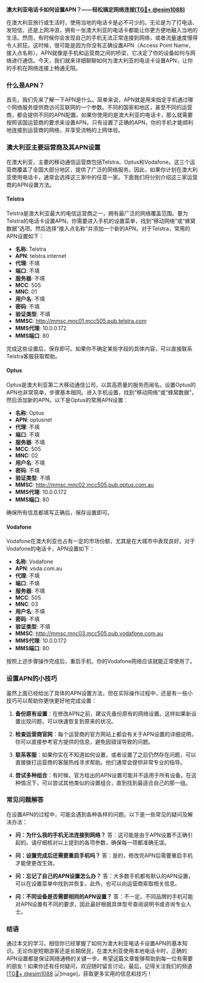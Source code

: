 **澳大利亚电话卡如何设置APN？——轻松搞定网络连接[[TG💪+ @esim1088](https://t.me/s/esim1088)]**

在澳大利亚旅行或生活时，使用当地的电话卡是必不可少的。无论是为了打电话、发短信，还是上网冲浪，拥有一张澳大利亚的电话卡都能让你更方便地融入当地的生活。然而，有时候你会发现自己的手机无法正常连接到网络，或者流量速度慢得令人抓狂。这时候，很可能是因为你没有正确设置APN（Access Point Name，接入点名称）。APN就像是手机和运营商之间的桥梁，它决定了你的设备如何与网络进行通信。今天，我们就来详细聊聊如何为澳大利亚的电话卡设置APN，让你的手机在网络连接上畅通无阻。

### 什么是APN？

首先，我们先来了解一下APN是什么。简单来说，APN就是用来指定手机通过哪个网络服务提供商访问互联网的一个参数。不同的国家和地区，甚至不同的运营商，都会提供不同的APN配置。如果你使用的是澳大利亚的电话卡，那么就需要按照该国运营商的要求来设置APN。只有设置了正确的APN，你的手机才能顺利地连接到运营商的网络，并享受流畅的上网体验。

### 澳大利亚主要运营商及其APN设置

在澳大利亚，主要的移动通信运营商包括Telstra、Optus和Vodafone。这三个运营商覆盖了全国大部分地区，提供了广泛的网络服务。因此，如果你计划在澳大利亚使用电话卡，通常会选择这三家中的任意一家。下面我们将分别介绍这三家运营商的APN设置方法。

#### Telstra

Telstra是澳大利亚最大的电信运营商之一，拥有最广泛的网络覆盖范围。要为Telstra的电话卡设置APN，你需要进入手机的设置菜单，找到“移动网络”或“蜂窝数据”选项。然后选择“接入点名称”并添加一个新的APN。对于Telstra，常用的APN设置如下：

- **名称**: Telstra
- **APN**: telstra.internet
- **代理**: 不填
- **端口**: 不填
- **服务器**: 不填
- **MCC**: 505
- **MNC**: 01
- **用户名**: 不填
- **密码**: 不填
- **验证类型**: 不填
- **MMSC**: http://mmsc.mnc01.mcc505.pub.telstra.com
- **MMS代理**: 10.0.0.172
- **MMS端口**: 80

完成这些设置后，保存即可。如果你不确定某些字段的具体内容，可以直接联系Telstra客服获取帮助。

#### Optus

Optus是澳大利亚第二大移动通信公司，以其高质量的服务而闻名。设置Optus的APN也非常简单，步骤基本相同。进入手机设置，找到“移动网络”或“蜂窝数据”，然后添加新的APN。以下是Optus的常用APN设置：

- **名称**: Optus
- **APN**: optusnet
- **代理**: 不填
- **端口**: 不填
- **服务器**: 不填
- **MCC**: 505
- **MNC**: 02
- **用户名**: 不填
- **密码**: 不填
- **验证类型**: 不填
- **MMSC**: http://mmsc.mnc02.mcc505.pub.optus.com.au
- **MMS代理**: 10.0.0.172
- **MMS端口**: 80

确保所有信息都填写正确后，保存设置即可。

#### Vodafone

Vodafone在澳大利亚也占有一定的市场份额，尤其是在大城市中表现良好。对于Vodafone的电话卡，APN设置如下：

- **名称**: Vodafone
- **APN**: voda.com.au
- **代理**: 不填
- **端口**: 不填
- **服务器**: 不填
- **MCC**: 505
- **MNC**: 03
- **用户名**: 不填
- **密码**: 不填
- **验证类型**: 不填
- **MMSC**: http://mmsc.mnc03.mcc505.pub.vodafone.com.au
- **MMS代理**: 10.0.0.172
- **MMS端口**: 80

按照上述步骤操作完成后，重启手机，你的Vodafone网络应该就能正常使用了。

### 设置APN的小技巧

虽然上面已经给出了具体的APN设置方法，但在实际操作过程中，还是有一些小技巧可以帮助你更快更好地完成设置：

1. **备份原有设置**：在修改APN之前，建议先备份原有的网络设置。这样如果新设置出现问题，可以快速恢复到原来的状况。
   
2. **检查运营商官网**：每个运营商的官方网站上都会有关于APN设置的详细说明，你可以直接参考官方提供的信息，避免因错误导致的问题。

3. **联系客服**：如果你实在不知道如何设置，或者设置了之后仍然存在问题，可以直接拨打运营商的客服热线寻求帮助。他们通常会提供非常专业的指导。

4. **尝试多种组合**：有时候，官方给出的APN设置可能并不适用于所有设备。在这种情况下，可以尝试其他类似的设置组合，直到找到最适合自己的那一组。

### 常见问题解答

在设置APN的过程中，可能会遇到各种各样的问题。以下是一些常见的疑问及解决办法：

- **问：为什么我的手机无法连接到网络？**
  答：这可能是由于APN设置不正确引起的。请仔细核对以上提到的各项参数，确保每一项都准确无误。

- **问：设置完成后还需要重启手机吗？**
  答：是的，修改完APN后需要重启手机才能使更改生效。

- **问：忘记了自己的APN设置怎么办？**
  答：大多数手机都有默认的APN设置，可以在设置菜单中找到并恢复。此外，也可以向运营商索取相关信息。

- **问：不同设备是否需要相同的APN设置？**
  答：不一定。不同品牌的手机可能对APN设置有不同的要求，因此最好根据具体型号查阅说明书或咨询专业人士。

### 结语

通过本文的学习，相信你已经掌握了如何为澳大利亚电话卡设置APN的基本知识。无论你是短期游客还是长期居民，在澳大利亚使用本地电话卡时，正确的APN设置都是保证网络通畅的关键一步。希望这篇文章能够帮助到每一位有需要的朋友！如果你还有任何疑问，欢迎随时留言讨论。最后，记得关注我们的频道[[TG💪+ @esim1088](https://t.me/s/esim1088) ![Image](https://i.postimg.cc/4NQfJmqS/Snipaste-2025-05-13-00-14-12.png)]，获取更多实用的信息和技巧！